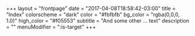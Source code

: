 +++
layout = "frontpage"
date = "2017-04-08T18:58:42-03:00"
title = "Index"
colorscheme = "dark"
color = "#fbfbfb"
bg_color = "rgba(0,0,0, 1.0)"
high_color = "#f05553"
subtitle = "And some other ... text"
description = ""
menuModifier = ":is-target"
+++

